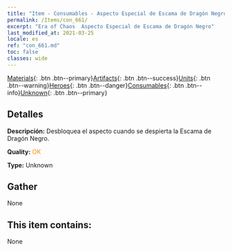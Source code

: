 ```yaml
---
title: "Item - Consumables - Aspecto Especial de Escama de Dragón Negro"
permalink: /Items/con_661/
excerpt: "Era of Chaos  Aspecto Especial de Escama de Dragón Negro"
last_modified_at: 2021-03-25
locale: es
ref: "con_661.md"
toc: false
classes: wide
---
```

 [Materials](/es/Items/){: .btn .btn--primary}[Artifacts](/es/Items/Artifacts/){: .btn .btn--success}[Units](/es/Items/Units/){: .btn .btn--warning}[Heroes](/es/Items/Heroes/){: .btn .btn--danger}[Consumables](/es/Items/Consumables/){: .btn .btn--info}[Unknown](/es/Items/Unknown/){: .btn .btn--primary}

## Detalles
 **Descripción:** Desbloquea el aspecto cuando se despierta la Escama de Dragón Negro.

 **Quality:** <span style="color: #FF8C00">OK</span>

 **Type:** Unknown

## Gather

  None

## This item contains:

  None

